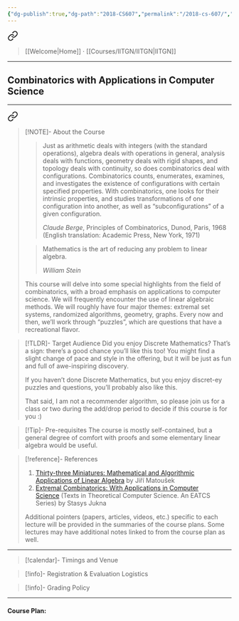 ```yaml
---
{"dg-publish":true,"dg-path":"2018-CS607","permalink":"/2018-cs-607/","hide":true}
---
```



<div class="transclusion internal-embed is-loaded"><a class="markdown-embed-link" href="/menu/" aria-label="Open link"><svg xmlns="http://www.w3.org/2000/svg" width="24" height="24" viewBox="0 0 24 24" fill="none" stroke="currentColor" stroke-width="2" stroke-linecap="round" stroke-linejoin="round" class="svg-icon lucide-link"><path d="M10 13a5 5 0 0 0 7.54.54l3-3a5 5 0 0 0-7.07-7.07l-1.72 1.71"></path><path d="M14 11a5 5 0 0 0-7.54-.54l-3 3a5 5 0 0 0 7.07 7.07l1.71-1.71"></path></svg></a><div class="markdown-embed">




> [[Welcome\|Home]] · [[Courses/IITGN/IITGN\|IITGN]] 
---

</div></div>


## Combinatorics with Applications in Computer Science
---



<div class="transclusion internal-embed is-loaded"><a class="markdown-embed-link" href="/descriptions/cs-607/" aria-label="Open link"><svg xmlns="http://www.w3.org/2000/svg" width="24" height="24" viewBox="0 0 24 24" fill="none" stroke="currentColor" stroke-width="2" stroke-linecap="round" stroke-linejoin="round" class="svg-icon lucide-link"><path d="M10 13a5 5 0 0 0 7.54.54l3-3a5 5 0 0 0-7.07-7.07l-1.72 1.71"></path><path d="M14 11a5 5 0 0 0-7.54-.54l-3 3a5 5 0 0 0 7.07 7.07l1.71-1.71"></path></svg></a><div class="markdown-embed">





> [!NOTE]- About the Course
> > Just as arithmetic deals with integers (with the standard operations), algebra deals with operations in general, analysis deals with functions, geometry deals with rigid shapes, and topology deals with continuity, so does combinatorics deal with configurations. Combinatorics counts, enumerates, examines, and investigates the existence of configurations with certain specified properties. With combinatorics, one looks for their intrinsic properties, and studies transformations of one configuration into another, as well as “subconfigurations” of a given configuration.
> > 
> > _Claude Berge_, Principles of Combinatorics, Dunod, Paris, 1968 (English translation: Academic Press, New York, 1971)
>
> > Mathematics is the art of reducing any problem to linear algebra.
> > 
> > _William Stein_
>
> This course will delve into some special highlights from the field of combinatorics, with a broad emphasis on applications to computer science. We will frequently encounter the use of linear algebraic methods. We will roughly have four major themes: extremal set systems, randomized algorithms, geometry, graphs. Every now and then, we’ll work through “puzzles”, which are questions that have a recreational flavor.

> [!TLDR]- Target Audience
> Did you enjoy Discrete Mathematics? That’s a sign: there’s a good chance you’ll like this too! You might find a slight change of pace and style in the offering, but it will be just as fun and full of awe-inspiring discovery.
>
> If you haven’t done Discrete Mathematics, but you enjoy discret-ey puzzles and questions, you’ll probably also like this.
>
> That said, I am not a recommender algorithm, so please join us for a class or two during the add/drop period to decide if this course is for you :)

> [!Tip]- Pre-requisites
> The course is mostly self-contained, but a general degree of comfort with proofs and some elementary linear algebra would be useful.

> [!reference]- References
> 1. [Thirty-three Miniatures: Mathematical and Algorithmic Applications of Linear Algebra](https://kam.mff.cuni.cz/~matousek/stml-53-matousek-1.pdf) by Jiří Matoušek
> 2. [Extremal Combinatorics: With Applications in Computer Science](https://www.amazon.in/Extremal-Combinatorics-Applications-Computer-Theoretical/dp/3642173632) (Texts in Theoretical Computer Science. An EATCS Series) by Stasys Jukna
> 
> Additional pointers (papers, articles, videos, etc.) specific to each lecture will be provided in the summaries of the course plans. Some lectures may have additional notes linked to from the course plan as well.

---



</div></div>


> [!calendar]- Timings and Venue
> 
>
>

> [!info]- Registration & Evaluation Logistics
> 

> [!info]- Grading Policy
> 
>

---

#### Course Plan: 

